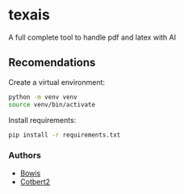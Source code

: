 # texais
A full complete tool to handle pdf and latex with AI

## Recomendations

Create a virtual environment:
```bash
python -m venv venv
source venv/bin/activate
```

Install requirements:
```bash
pip install -r requirements.txt
```

### Authors

- [Bowis](https://github.com/MrBowis)
- [Cotbert2](https://github.com/Cotbert2)